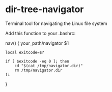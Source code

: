 # dir-tree-navigator
Terminal tool for navigating the Linux file system

Add this function to your .bashrc:

nav() {
	your_path/navigator $1
	
	local exitcode=$?
	    
	if [ $exitcode -eq 0 ]; then
		cd "$(cat /tmp/navigator.dir)"
		rm /tmp/navigator.dir
	fi
}
